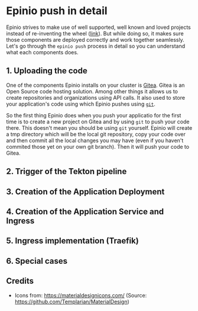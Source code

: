 # Epinio push in detail

Epinio strives to make use of well supported, well known and loved projects instead of re-inventing the wheel ([link](README.md#guidelines-soft-principles)).
But while doing so, it makes sure those components are deployed correctly and work together seamlessly. Let's go through the `epinio push` process in detail
so you can understand what each components does.

## 1. Uploading the code

One of the components Epinio installs on your cluster is [Gitea](https://gitea.io/en-us/). Gitea is an Open Source code hosting solution. Among other things it allows
us to create repositories and organizations using API calls. It also used to store your application's code using which Epinio pushes using [`git`](https://git-scm.com/).

So the first thing Epinio does when you push your applicatio for the first time is to create a new project on Gitea and by using `git` to push your code there.
This doesn't mean you should be using `git` yourself. Epinio will create a tmp directory which will be the local git repository, copy your code over and then
commit all the local changes you may have (even if you haven't commited those yet on your own git branch).
Then it will push your code to Gitea.

## 2. Trigger of the Tekton pipeline

## 3. Creation of the Application Deployment

## 4. Creation of the Application Service and Ingress

## 5. Ingress implementation (Traefik)

## 6. Special cases

## Credits

- Icons from: https://materialdesignicons.com/ (Source: https://github.com/Templarian/MaterialDesign)

